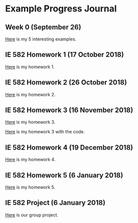 # Example Progress Journal
## Week 0 (September 26)


[Here](files/example_homework_0.html) is my 5 interesting examples.


## IE 582 Homework 1 (17 October 2018)

[Here](files/hw_1_version_2_.html) is my homework 1.


## IE 582 Homework 2 (26 October 2018)

[Here](files/hw2rapor.html) is my homework 2.

## IE 582 Homework 3 (16 November 2018)

[Here](files/IE_582_homework_3.html) is my homework 3.

[Here](files/IE_582_homework_3wcode.html) is my homework 3 with the code.

## IE 582 Homework 4 (19 December 2018)

[Here](files/Untitled.html) is my homework 4.


## IE 582 Homework 5 (6 January 2018)

[Here](files/hw5rapor.html) is my homework 5.


## IE 582 Project (6 January 2018)

[Here](files/project_report.html) is our group project.





